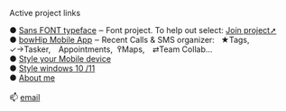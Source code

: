 Active project links<br>

 ● <a href="https://github.com/qp5/FONT">Sans FONT typeface</a> ‒ Font project. To help out select: <a href="mailto: support@bowhip.org">Join project➚</a> <br>
 ● <a href="https://github.com/qp5/FONT">bowHip Mobile App</a> ‒ Recent Calls & SMS organizer:   ★Tags, ✓→Tasker, Appointments,  ߉Maps, ⇄Team Collab... 
<br>
 ● <a target="_blank" href="https://codepen.io/qp5/full/WNGbLBy">Style your Mobile device</a>
<br>
 ● <a target="_blank" href="https://codepen.io/qp5/project/full/ZmBrJo">Style windows 10 /11 </a>
<br>
 ● <a target="_blank" href="https://bowhip.org/about-me.htm">About me</a><br>
<br>
📫  <a href="mailto: support@bowhip.org">email</a>
